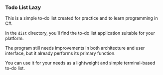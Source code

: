 ### Todo List Lazy

This is a simple to-do list created for practice and to learn programming in C#.

In the `dist` directory, you'll find the to-do list application suitable for your platform.

The program still needs improvements in both architecture and user interface, but it already performs its primary function.

You can use it for your needs as a lightweight and simple terminal-based to-do list.